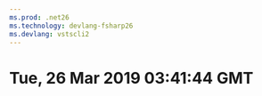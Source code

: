 ```yaml
---
ms.prod: .net26
ms.technology: devlang-fsharp26
ms.devlang: vstscli2
---
```

# Tue, 26 Mar 2019 03:41:44 GMT

